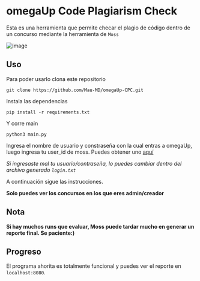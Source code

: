 # omegaUp Code Plagiarism Check

Esta es una herramienta que permite checar el plagio de código dentro de un concurso mediante la herramienta de `Moss`

![image](https://user-images.githubusercontent.com/74751751/150657675-c5d4da42-b1c7-47ff-a757-2f7a5a6c8e57.png)

## Uso

Para poder usarlo clona este repositorio

`git clone https://github.com/Mau-MD/omegaUp-CPC.git`

Instala las dependencias

`pip install -r requirements.txt`

Y corre main

`python3 main.py`

Ingresa el nombre de usuario y constraseña con la cual entras a omegaUp, luego ingresa tu user_id de moss. Puedes obtener uno [aquí](http://theory.stanford.edu/~aiken/moss/)

_Si ingresaste mal tu usuario/contraseña, lo puedes cambiar dentro del archivo generado `login.txt`_

A continuación sigue las instrucciones.

**Solo puedes ver los concursos en los que eres admin/creador**

## Nota
**Si hay muchos runs que evaluar, Moss puede tardar mucho en generar un reporte final. Se paciente:)**

## Progreso
El programa ahorita es totalmente funcional y puedes ver el reporte en `localhost:8080`.  
